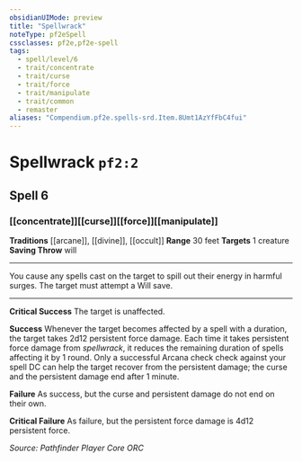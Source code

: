 ```yaml
---
obsidianUIMode: preview
title: "Spellwrack"
noteType: pf2eSpell
cssclasses: pf2e,pf2e-spell
tags:
  - spell/level/6
  - trait/concentrate
  - trait/curse
  - trait/force
  - trait/manipulate
  - trait/common
  - remaster
aliases: "Compendium.pf2e.spells-srd.Item.8Umt1AzYfFbC4fui" 
---
```

# Spellwrack  `pf2:2`  
## Spell 6
### [[concentrate]][[curse]][[force]][[manipulate]]
**Traditions** [[arcane]], [[divine]], [[occult]]
**Range** 30 feet
**Targets** 1 creature
**Saving Throw**  will
* * * 
You cause any spells cast on the target to spill out their energy in harmful surges. The target must attempt a Will save.

* * *

**Critical Success** The target is unaffected.

**Success** Whenever the target becomes affected by a spell with a duration, the target takes 2d12 persistent force damage. Each time it takes persistent force damage from _spellwrack_, it reduces the remaining duration of spells affecting it by 1 round. Only a successful Arcana check check against your spell DC can help the target recover from the persistent damage; the curse and the persistent damage end after 1 minute.

**Failure** As success, but the curse and persistent damage do not end on their own.

**Critical Failure** As failure, but the persistent force damage is 4d12 persistent force.

*Source: Pathfinder Player Core*
*ORC*